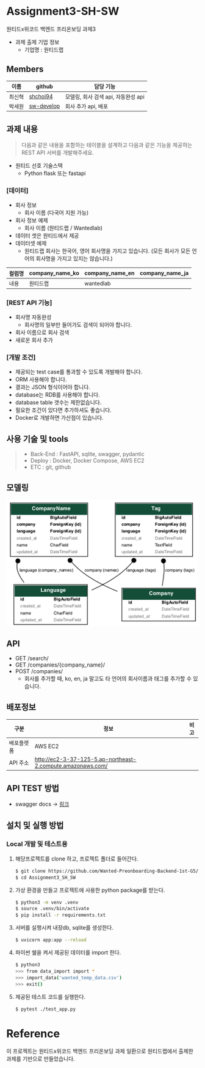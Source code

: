 # Assignment3-SH-SW

원티드x위코드 백엔드 프리온보딩 과제3
- 과제 출제 기업 정보
  - 기업명 : 원티드랩

## Members
|이름   |github                   |담당 기능|
|-------|-------------------------|------------------|
|최신혁 |[shchoi94](https://github.com/shchoi94)     |모델링, 회사 검색 api, 자동완성 api|
|박세원 |[sw-develop](https://github.com/sw-develop)   |회사 추가 api, 배포|



## 과제 내용
> 다음과 같은 내용을 포함하는 테이블을 설계하고 다음과 같은 기능을 제공하는 REST API 서버를 개발해주세요.

- 원티드 선호 기술스택
  - Python flask 또는 fastapi

### [데이터]
- 회사 정보
    - 회사 이름 (다국어 지원 가능)
- 회사 정보 예제
    - 회사 이름 (원티드랩 / Wantedlab)
- 데이터 셋은 원티드에서 제공
- 데이터셋 예제
  - 원티드랩 회사는 한국어, 영어 회사명을 가지고 있습니다. (모든 회사가 모든 언어의 회사명을 가지고 있지는 않습니다.)

|컬럼명 | company_name_ko   | company_name_en | company_name_ja |
|-------|-------------------|-----------------|-----------------|
|내용   | 원티드랩          | wantedlab       |                 |


### [REST API 기능]
- 회사명 자동완성
    - 회사명의 일부만 들어가도 검색이 되어야 합니다.
- 회사 이름으로 회사 검색
- 새로운 회사 추가

### [개발 조건]
- 제공되는 test case를 통과할 수 있도록 개발해야 합니다.
- ORM 사용해야 합니다.
- 결과는 JSON 형식이어야 합니다.
- database는 RDB를 사용해야 합니다.
- database table 갯수는 제한없습니다.
- 필요한 조건이 있다면 추가하셔도 좋습니다.
- Docker로 개발하면 가산점이 있습니다.


## 사용 기술 및 tools
> - Back-End :  FastAPI, sqlite, swagger, pydantic
> - Deploy : Docker, Docker Compose, AWS EC2
> - ETC :  git, github

## 모델링
![img.png](img.png)

## API
- GET /search/   
- GET /companies/{company_name}/   
- POST /companies/
  - 회사를 추가할 때, ko, en, ja 말고도 타 언어의 회사이름과 태그를 추가할 수 있습니다.
  
    
## 배포정보
|구분   |  정보          |비고|
|-------|----------------|----|
|배포플랫폼 | AWS EC2    |    |
|API 주소 | http://ec2-3-37-125-5.ap-northeast-2.compute.amazonaws.com/            |    |


## API TEST 방법
- swagger docs -> [링크](http://ec2-3-37-125-5.ap-northeast-2.compute.amazonaws.com/docs)


## 설치 및 실행 방법
###  Local 개발 및 테스트용

1. 해당프로젝트를 clone 하고, 프로젝트 폴더로 들어간다.
    ```bash
    $ git clone https://github.com/Wanted-Preonboarding-Backend-1st-G5/Assignment3_SH_SW
    $ cd Assignment3_SH_SW
    
    ```
2. 가상 환경을 만들고 프로젝트에 사용한 python package를 받는다.
    ```bash
    $ python3 -m venv .venv
    $ source .venv/bin/activate
    $ pip install -r requirements.txt
    ```

3. 서버를 실행시켜 내장db, sqlite를 생성한다.
      ```bash
      $ uvicorn app:app --reload
      ```

4. 파이썬 쉘을 켜서 제공된 데이터를 import 한다.
    ```bash
    $ python3
    >>> from data_import import *
    >>> import_data('wanted_temp_data.csv')
    >>> exit()
    ```
    
5. 제공된 테스트 코드를 실행한다.
    ```bash
    $ pytest ./test_app.py
    ```

# Reference
이 프로젝트는 원티드x위코드 백엔드 프리온보딩 과제 일환으로 원티드랩에서 출제한 과제를 기반으로 만들었습니다.